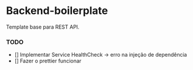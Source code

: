 # Backend-boilerplate

Template base para REST API.

### TODO

- [] Implementar Service HealthCheck -> erro na injeção de dependência
- [] Fazer o prettier funcionar